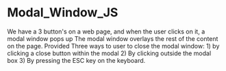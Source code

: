 # Modal_Window_JS
We have a 3 button's on a web page, and when the user clicks on it, a modal window pops up The modal window overlays the rest of the content on the page. Provided Three ways to user to close the modal window: 1) by clicking a close button within the modal 2) By clicking outside the modal box 3) By pressing the ESC key on the keyboard.
